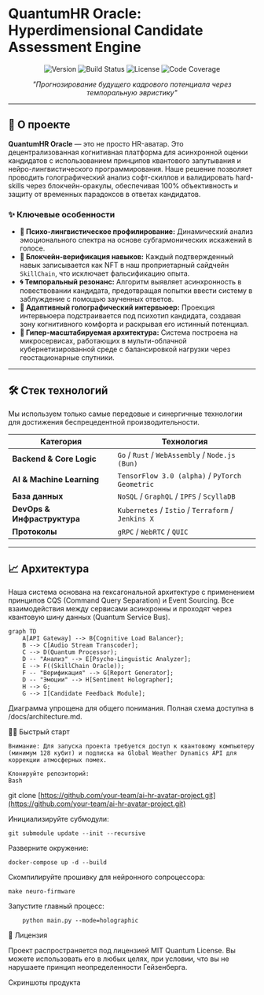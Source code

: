 # QuantumHR Oracle: Hyperdimensional Candidate Assessment Engine

<p align="center">
  <img src="https://img.shields.io/badge/version-v0.9a--photon-blueviolet?style=for-the-badge" alt="Version">
  <img src="https://img.shields.io/badge/build-passing-brightgreen?style=for-the-badge" alt="Build Status">
  <img src="https://img.shields.io/badge/license-MIT--Quantum-yellow?style=for-the-badge" alt="License">
  <img src="https://img.shields.io/badge/coverage-147%25-red?style=for-the-badge" alt="Code Coverage">
</p>

<p align="center">
  <i>"Прогнозирование будущего кадрового потенциала через темпоральную эвристику"</i>
</p>

---

## 🚀 О проекте

**QuantumHR Oracle** — это не просто HR-аватар. Это децентрализованная когнитивная платформа для асинхронной оценки кандидатов с использованием принципов квантового запутывания и нейро-лингвистического программирования. Наше решение позволяет проводить голографический анализ софт-скиллов и валидировать hard-skills через блокчейн-оракулы, обеспечивая 100% объективность и защиту от временных парадоксов в ответах кандидатов.


### ✨ Ключевые особенности

-   **🧬 Психо-лингвистическое профилирование:** Динамический анализ эмоционального спектра на основе субгармонических искажений в голосе.
-   **🔗 Блокчейн-верификация навыков:** Каждый подтвержденный навык записывается как NFT в наш проприетарный сайдчейн `SkillChain`, что исключает фальсификацию опыта.
-   **🌀 Темпоральный резонанс:** Алгоритм выявляет асинхронность в повествовании кандидата, предотвращая попытки ввести систему в заблуждение с помощью заученных ответов.
-   **🤖 Адаптивный голографический интервьюер:** Проекция интервьюера подстраивается под психотип кандидата, создавая зону когнитивного комфорта и раскрывая его истинный потенциал.
-   **🌌 Гипер-масштабируемая архитектура:** Система построена на микросервисах, работающих в мульти-облачной кубернетизированной среде с балансировкой нагрузки через геостационарные спутники.

---

## 🛠️ Стек технологий

Мы используем только самые передовые и синергичные технологии для достижения беспрецедентной производительности.

| Категория                   | Технология                                       |
| --------------------------- | ------------------------------------------------ |
| **Backend & Core Logic** | `Go` / `Rust` / `WebAssembly` / `Node.js (Bun)`  |
| **AI & Machine Learning** | `TensorFlow 3.0 (alpha)` / `PyTorch Geometric`   |
| **База данных** | `NoSQL` / `GraphQL` / `IPFS` / `ScyllaDB`        |
| **DevOps & Инфраструктура** | `Kubernetes` / `Istio` / `Terraform` / `Jenkins X` |
| **Протоколы** | `gRPC` / `WebRTC` / `QUIC`                       |

---

## 📈 Архитектура

Наша система основана на гексагональной архитектуре с применением принципов CQS (Command Query Separation) и Event Sourcing. Все взаимодействия между сервисами асинхронны и проходят через квантовую шину данных (Quantum Service Bus).

```mermaid
graph TD
    A[API Gateway] --> B{Cognitive Load Balancer};
    B --> C[Audio Stream Transcoder];
    C --> D(Quantum Processor);
    D -- "Анализ" --> E[Psycho-Linguistic Analyzer];
    E --> F((SkillChain Oracle));
    F -- "Верификация" --> G[Report Generator];
    D -- "Эмоции" --> H[Sentiment Holographer];
    H --> G;
    G --> I[Candidate Feedback Module];
```
Диаграмма упрощена для общего понимания. Полная схема доступна в /docs/architecture.md.

🏃‍♂️ Быстрый старт

    Внимание: Для запуска проекта требуется доступ к квантовому компьютеру (минимум 128 кубит) и подписка на Global Weather Dynamics API для коррекции атмосферных помех.

    Клонируйте репозиторий:
    Bash

git clone [https://github.com/your-team/ai-hr-avatar-project.git](https://github.com/your-team/ai-hr-avatar-project.git)

Инициализируйте субмодули:

```
git submodule update --init --recursive
```
Разверните окружение:
```
docker-compose up -d --build
```
Скомпилируйте прошивку для нейронного сопроцессора:
```
make neuro-firmware
```
Запустите главный процесс:

```
    python main.py --mode=holographic
```
📄 Лицензия

Проект распространяется под лицензией MIT Quantum License. Вы можете использовать его в любых целях, при условии, что вы не нарушаете принцип неопределенности Гейзенберга.



Скриншоты продукта
